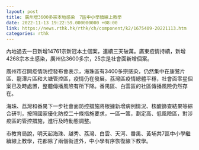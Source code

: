 ```yaml
---
layout: post
title: 廣州增3600多宗本地感染　7區中小學續線上教學
date: 2022-11-13 19:22:59.000000000 +08:00
link: https://news.rthk.hk/rthk/ch/component/k2/1675409-20221113.htm
categories: rthk
---
```


內地過去一日新增14761宗新冠本土個案，連續三天破萬。廣東疫情持續，新增4268宗本土感染，廣州佔3600多宗，25宗是社會面新增個案。

廣州市召開疫情防控發布會表示，海珠區有3400多宗感染，仍然集中在康鷺片區、龍潭片區和大塘管控區，疫情仍在發展。荔灣區疫情總體平穩，社會面零星個案已及時處置，整體傳播風險有所下降。番禺區、白雲區的社區傳播風險仍然存在。

海珠、荔灣和番禺下一步社會面防控措施將根據新增病例情況、核酸篩查結果等綜合研判，按照國家優化防控二十條措施要求，一區一策，劃定高、低風險區，對涉疫區的管控措施，進行及時動態調整。

市教育局說，明天起海珠、越秀、荔灣、白雲、天河、番禺、黃埔共7區中小學繼續線上教學，花都除了兩個街道外，中小學有序恢復線下教學。
